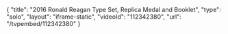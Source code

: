 {
    "title": "2016 Ronald Reagan Type Set, Replica Medal and Booklet",
    "type": "solo",
    "layout": "iframe-static",
    "videoId": "112342380",
    "url": "\/tvpembed\/112342380"
}